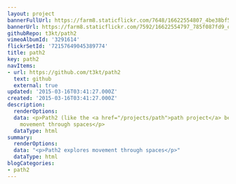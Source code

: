 ```yaml
---
layout: project
bannerFullUrl: https://farm8.staticflickr.com/7648/16622554807_4be38bf5a6_o.png
bannerUrl: https://farm8.staticflickr.com/7592/16622554797_785f087fd9_o.png
githubRepo: t3kt/path2
vimeoAlbumId: '3291614'
flickrSetId: '72157649045389774'
title: path2
key: path2
navItems:
- url: https://github.com/t3kt/path2
  text: github
  external: true
updated: '2015-03-16T03:41:27.000Z'
created: '2015-03-16T03:41:27.000Z'
description:
  renderOptions: 
  data: <p>Path2 (like the <a href="/projects/path">path project</a> before it), explores
    movement through spaces</p>
  dataType: html
summary:
  renderOptions: 
  data: "<p>Path2 explores movement through spaces</p>"
  dataType: html
blogCategories:
- path2
---
```


